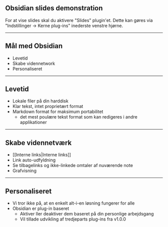 ## Obsidian slides demonstration

For at vise slides skal du aktivere "Slides" plugin'et.
Dette kan gøres via "Indstillinger -> Kerne plug-ins" inederste venstre hjørne.


---

## Mål med Obsidian

- Levetid
- Skabe vidennetwork
- Personaliseret

---

## Levetid

- Lokale filer på din harddisk
- Klar tekst, intet proprietært format
- Markdown format for maksimum portabilitet
  - det mest poulære tekst format som kan redigeres i andre applikationer

---

## Skabe vidennetværk

- [[Interne links|Interne links]]
- Link auto-udfyldning
- Se tilbagelinks og ikke-linkede omtaler af nuværende note
- Grafvisning

---

## Personaliseret

- Vi tror ikke på, at en enkelt alt-i-en løsning fungerer for alle
- Obsidian er plug-in baseret
    - Aktiver ller deaktiver dem baseret på din personlige arbejdsgang
    - Vil tillade udvikling af tredjeparts plug-ins fra v1.0.0
